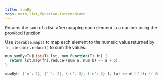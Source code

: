 ```yaml
---
title: sumBy
tags: math,list,function,intermediate
---
```


Returns the sum of a list, after mapping each element to a number using the provided function.

Use `iterable.map()` to map each element to the numeric value returned by `fn`, `iterable.reduce()` to sum the values.

```dart
num sumBy<T>(List<T> lst, num Function(T) fn) {
  return lst.map(fn).reduce((num a, num b) => a + b);
}
```

```dart
sumBy([ {'n': 4}, {'n': 2}, {'n': 8}, {'n': 6} ], (o) => o['n']); // 20
```
